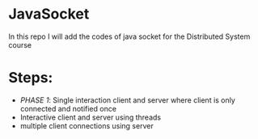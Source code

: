 # JavaSocket

In this repo I will add the codes of java socket for the Distributed System course

# Steps:
- *PHASE 1*: Single interaction client and server where client is only connected and notified once
- Interactive client and server using threads
- multiple client connections using server
